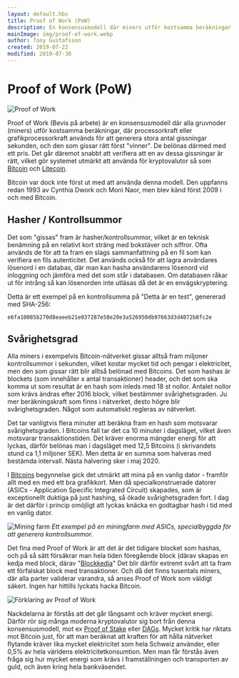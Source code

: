```yaml
---
layout: default.hbs
title: Proof of Work (PoW)
description: En konsensusmodell där miners utför kostsamma beräkningar för att beräkna miljoner kontrollsummor i sekunden, och där vinnaren belönas i valutans mynt.
mainImage: img/proof-of-work.webp
author: Tony Gustafsson
created: 2019-07-22
modified: 2019-07-30
---
```


# Proof of Work (PoW)

![Proof of Work](/img/proof-of-work.webp 'Proof of Work')

Proof of Work (Bevis på arbete) är en konsensusmodell där alla gruvnoder (miners) utför kostsamma beräkningar, där processorkraft eller grafikprocessorkraft används för att generera stora antal gissningar sekunden, och den som gissar rätt först "vinner". De belönas därmed med ett pris. Det går däremot snabbt att verifiera att en av dessa gissningar är rätt, vilket gör systemet utmärkt att använda för kryptovalutor så som [Bitcoin](/kryptovalutor/bitcoin.html) och [Litecoin](/kryptovalutor/litecoin.html).

Bitcoin var dock inte först ut med att använda denna modell. Den uppfanns redan 1993 av Cynthia Dwork och Moni Naor, men blev känd först 2009 i och med Bitcoin.

## Hasher / Kontrollsummor

Det som "gissas" fram är hasher/kontrollsummor, vilket är en teknisk benämning på en relativt kort sträng med bokstäver och siffror. Ofta används de för att ta fram en slags sammanfattning på en fil som kan verifiera en fils autenticitet. Det används också för att lagra användares lösenord i en databas, där man kan hasha användarens lösenord vid inloggning och jämföra med det som står i databasen. Om databasen råkar ut för intrång så kan lösenorden inte utläsas då det är en envägskryptering.

Detta är ett exempel på en kontrollsumma på "Detta är en test", genererad med SHA-256:

```
e6fa10085b270d8eaeeb21e037287e58e20e3a526950db97663d3d4072b8fc2e
```

## Svårighetsgrad

Alla miners i exempelvis Bitcoin-nätverket gissar alltså fram miljoner kontrollsummor i sekunden, vilket kostar mycket tid och pengar i elektricitet, men den som gissar rätt blir alltså belönad med Bitcoins. Det som hashas är blockets (som innehåller x antal transaktioner) header, och det som ska komma ut som resultat är en hash som inleds med 18 st nollor. Antalet nollor som krävs ändras efter 2016 block, vilket bestämmer svårighetsgraden. Ju mer beräkningskraft som finns i nätverket, desto högre blir svårighetsgraden. Något som automatiskt regleras av nätverket.

Det tar vanligtvis flera minuter att beräkna fram en hash som motsvarar svårighetsgraden. I Bitcoins fall tar det ca 10 minuter i dagsläget, vilket även motsvarar transaktionstiden. Det kräver enorma mängder energi för att lyckas, därför belönas man i dagsläget med 12,5 Bitcoins (i skrivandets stund ca 1,1 miljoner SEK). Men detta är en summa som halveras med bestämda intervall. Nästa halvering sker i maj 2020.

I [Bitcoins](/kryptovalutor/bitcoin.html) begynnelse gick det utmärkt att mina på en vanlig dator - framför allt med en med ett bra grafikkort. Men då specialkonstruerade datorer (ASICs - Application Specific Integrated Circuit) skapades, som är exceptionellt duktiga på just hashing, så ökade svårighetsgraden fort. I dag är det därför i princip omöjligt att lyckas knäcka en godtagbar hash i tid med en vanlig dator.

![Mining farm](/img/mining-farm.webp 'Mining farm') _Ett exempel på en miningfarm med ASICs, specialbyggda för att generera kontrollsummor._

Det fina med Proof of Work är att det är det tidigare blocket som hashas, och på så sätt försäkrar man hela tiden föregående block (därav skapas en kedja med block, därav "[Blockkedja](/tekniker/blockkedjor.html)" Det blir därför extremt svårt att ta fram ett förfalskat block med transaktioner. Och då det finns tusentals miners, där alla parter validerar varandra, så anses Proof of Work som väldigt säkert. Ingen har hittills lyckats hacka Bitcoin.

![Förklaring av Proof of Work](/img/proof-of-work-explanation.webp 'Förklaring av Proof of Work')

Nackdelarna är förstås att det går långsamt och kräver mycket energi. Därför rör sig många moderna kryptovalutor sig bort från denna konsensusmodell, mot ex [Proof of Stake](/tekniker/proof-of-stake.html) eller [DAGs](/tekniker/riktade-acykliska-grafer.html). Mycket kritik har riktats mot Bitcoin just, för att man beräknat att kraften för att hålla nätverket flytande kräver lika mycket elektricitet som hela Schweiz använder, eller 0,5% av hela världens elektricitetkonsumtion. Men man får förstås även fråga sig hur mycket energi som krävs i framställningen och transporten av guld, och även kring hela bankväsendet.
